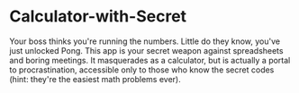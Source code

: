 # Calculator-with-Secret
Your boss thinks you're running the numbers. Little do they know, you've just unlocked Pong. This app is your secret weapon against spreadsheets and boring meetings. It masquerades as a calculator, but is actually a portal to procrastination, accessible only to those who know the secret codes (hint: they're the easiest math problems ever).
